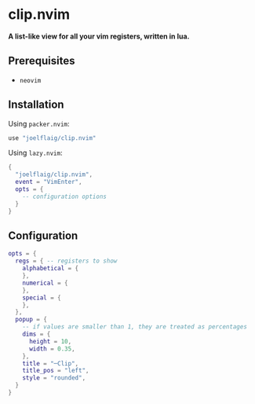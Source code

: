 # clip.nvim

**A list-like view for all your vim registers, written in lua.**

## Prerequisites

- `neovim`

## Installation

Using `packer.nvim`:

```lua
use "joelflaig/clip.nvim"
```

Using `lazy.nvim`:

```lua
{
  "joelflaig/clip.nvim",
  event = "VimEnter",
  opts = {
    -- configuration options
  }
}
```

## Configuration

```lua
opts = {
  regs = { -- registers to show
    alphabetical = {
    },
    numerical = {
    },
    special = {
    },
  },
  popup = {
    -- if values are smaller than 1, they are treated as percentages
    dims = {
      height = 10,
      width = 0.35,
    },
    title = "─Clip",
    title_pos = "left",
    style = "rounded",
  }
}
```

